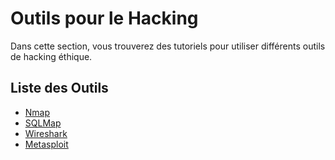 # Outils pour le Hacking

Dans cette section, vous trouverez des tutoriels pour utiliser différents outils de hacking éthique.

## Liste des Outils
- [Nmap](./tutos/nmap.md)
- [SQLMap](./tutos/sqlmap.md)
- [Wireshark](./tutos/wireshark.md)
- [Metasploit](./tutos/metasploit.md)

